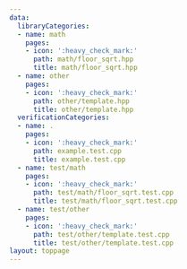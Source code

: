 ```yaml
---
data:
  libraryCategories:
  - name: math
    pages:
    - icon: ':heavy_check_mark:'
      path: math/floor_sqrt.hpp
      title: math/floor_sqrt.hpp
  - name: other
    pages:
    - icon: ':heavy_check_mark:'
      path: other/template.hpp
      title: other/template.hpp
  verificationCategories:
  - name: .
    pages:
    - icon: ':heavy_check_mark:'
      path: example.test.cpp
      title: example.test.cpp
  - name: test/math
    pages:
    - icon: ':heavy_check_mark:'
      path: test/math/floor_sqrt.test.cpp
      title: test/math/floor_sqrt.test.cpp
  - name: test/other
    pages:
    - icon: ':heavy_check_mark:'
      path: test/other/template.test.cpp
      title: test/other/template.test.cpp
layout: toppage
---
```

